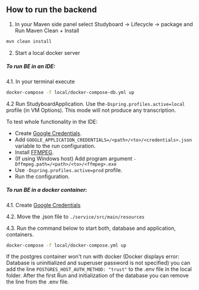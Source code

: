 ## How to run the backend

1. In your Maven side panel select Studyboard -> Lifecycle -> package and Run Maven Clean + Install
```bash
mvn clean install
```
2. Start a local docker server

##### To run BE in an IDE:
4.1. In your terminal execute
```bash
docker-compose -f local/docker-compose-db.yml up
```
4.2  Run StudyboardApplication. Use the`-Dspring.profiles.active=local` profile (in VM Options). This mode will not produce any transcription.

To test whole functionality in the IDE:
* Create [Google Credentials](https://cloud.google.com/docs/authentication/getting-started).  
* Add `GOOGLE_APPLICATION_CREDENTIALS=/<path>/<to>/<credentials>.json` variable to the run configuration.
* Install [FFMPEG](https://ffmpeg.org/download.html).
* (If using Windows host) Add program argument `-Dffmpeg.path=/<path>/<to>/<ffmpeg>.exe` 
* Use `-Dspring.profiles.active=prod` profile.
* Run the configuration.

##### To run BE in a docker container:

4.1. Create [Google Credentials](https://cloud.google.com/docs/authentication/getting-started)

4.2. Move the .json file to `./service/src/main/resources`

4.3. Run the command below to start both, database and application, containers.

```bash
docker-compose -f local/docker-compose.yml up
```


If the postgres container won't run with docker (Docker displays error: Database is uninitialized and superuser password is not specified) you can add the line
`
POSTGRES_HOST_AUTH_METHOD: "trust"
`
to the .env file in the local folder. After the first Run and initialization of the database you can remove the line from the .env file.
